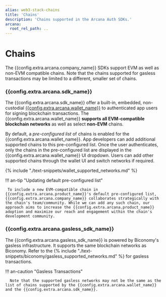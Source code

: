 ```yaml
---
alias: web3-stack-chains
title: 'Chains'
description: 'Chains supported in the Arcana Auth SDKs.'
arcana:
  root_rel_path: ..
---
```

  
# Chains

The {{config.extra.arcana.company_name}} SDKs support EVM as well as non-EVM compatible chains. Note that the chains supported for gasless transactions may be limited to a different, smaller set of chains.

### {{config.extra.arcana.sdk_name}}

The {{config.extra.arcana.sdk_name}} offer a built-in, embedded, non-custodial [{{config.extra.arcana.wallet_name}}]({{page.meta.arcana.root_rel_path}}/concepts/anwallet/index.md) to authenticated app users for signing blockchain transactions. The {{config.extra.arcana.wallet_name}} **supports all EVM-compatible blockchain networks** as well as select **non-EVM** chains.

By default, a *pre-configured list* of chains is enabled for the {{config.extra.arcana.wallet_name}}. App developers can add additional supported chains to this pre-configured list. Once the user authenticates, only the chains in the pre-configured list are displayed in the {{config.extra.arcana.wallet_name}} UI dropdown. Users can add other supported chains through the wallet UI and switch networks if required.

{% include "./text-snippets/wallet_supported_networks.md" %}

!!! an-tip "Updating default pre-configured list"

     To include a new EVM-compatible chain in {{config.extra.arcana.product_name}}'s default pre-configured list, {{config.extra.arcana.company_name}} collaborates strategically with the chain's team/community. While we can add any such chain, our approach aims to increase the {{config.extra.arcana.product_name}} adoption and maximize our reach and engagement within the chain's development community.

### {{config.extra.arcana.gasless_sdk_name}}

The {{config.extra.arcana.gasless_sdk_name}} is powered by Biconomy's gasless infrastructure. It supports the same blockchain networks as Biconomy. Refer to the {% include "./text-snippets/biconomy/gasless_supported_networks.md" %} for gasless transactions. 
 
!!! an-caution "Gasless Transactions"
 
      Note that the supported gasless networks may not be the same as the list of chains supported by the {{config.extra.arcana.wallet_name}} and the {{config.extra.arcana.sdk_name}}.